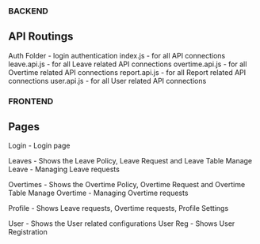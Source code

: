 ### BACKEND

## API Routings

Auth Folder - login authentication
index.js - for all API connections
leave.api.js - for all Leave related API connections
overtime.api.js - for all Overtime related API connections
report.api.js - for all Report related API connections
user.api.js - for all User related API connections

### FRONTEND

## Pages

Login - Login page

Leaves - Shows the Leave Policy, Leave Request and Leave Table
Manage Leave - Managing Leave requests

Overtimes - Shows the Overtime Policy, Overtime Request and Overtime Table
Manage Overtime - Managing Overtime requests

Profile - Shows Leave requests, Overtime requests, Profile Settings

User - Shows the User related configurations
User Reg - Shows User Registration



